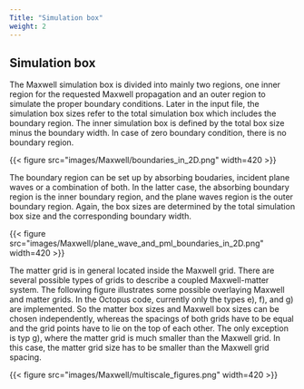 ```yaml
---
Title: "Simulation box"
weight: 2
---
```




## Simulation box

The Maxwell simulation box is divided into mainly two regions, one inner region for the requested Maxwell propagation and an outer region to simulate the proper boundary conditions. Later in the input file, the simulation box sizes refer to the total simulation box which includes the boundary region. The inner simulation box is defined by the total box size minus the boundary width. In case of zero boundary condition, there is no boundary region.  

{{< figure src="images/Maxwell/boundaries_in_2D.png" width=420 >}}

The boundary region can be set up by absorbing boudaries, incident plane waves or a combination of both. In the latter case, the absorbing boundary region is the inner boundary region, and the plane waves region is the outer boundary region. Again, the box sizes are determined by the total simulation box size and the corresponding boundary width.  

{{< figure src="images/Maxwell/plane_wave_and_pml_boundaries_in_2D.png" width=420 >}}


The matter grid is in general located inside the Maxwell grid. There are several possible types of grids to describe a coupled Maxwell-matter system. The following figure illustrates some possible overlaying Maxwell and matter grids. In the Octopus code, currently only the types e), f), and g) are implemented. So the matter box sizes and Maxwell box sizes can be chosen independently, whereas the spacings of both grids have to be equal and the grid points have to lie on the top of each other. The only exception is typ g), where the matter grid is much smaller than the Maxwell grid. In this case, the matter grid size has to be smaller than the Maxwell grid spacing.  

{{< figure src="images/Maxwell/multiscale_figures.png" width=420 >}}

